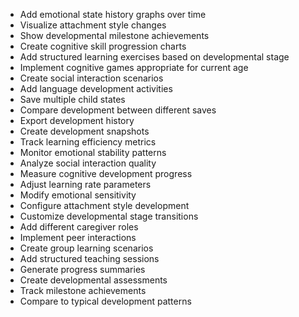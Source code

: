 - Add emotional state history graphs over time
- Visualize attachment style changes
- Show developmental milestone achievements
- Create cognitive skill progression charts
- Add structured learning exercises based on developmental stage
- Implement cognitive games appropriate for current age
- Create social interaction scenarios
- Add language development activities
- Save multiple child states
- Compare development between different saves
- Export development history
- Create development snapshots
- Track learning efficiency metrics
- Monitor emotional stability patterns
- Analyze social interaction quality
- Measure cognitive development progress
- Adjust learning rate parameters
- Modify emotional sensitivity
- Configure attachment style development
- Customize developmental stage transitions
- Add different caregiver roles
- Implement peer interactions
- Create group learning scenarios
- Add structured teaching sessions
- Generate progress summaries
- Create developmental assessments
- Track milestone achievements
- Compare to typical development patterns
